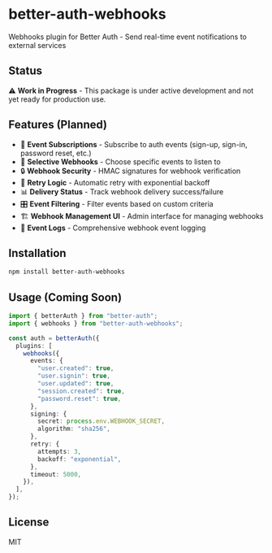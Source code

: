 # better-auth-webhooks

Webhooks plugin for Better Auth - Send real-time event notifications to external services

## Status

⚠️ **Work in Progress** - This package is under active development and not yet ready for production use.

## Features (Planned)

- 🔔 **Event Subscriptions** - Subscribe to auth events (sign-up, sign-in, password reset, etc.)
- 🎯 **Selective Webhooks** - Choose specific events to listen to
- 🔒 **Webhook Security** - HMAC signatures for webhook verification
- 🔄 **Retry Logic** - Automatic retry with exponential backoff
- 📊 **Delivery Status** - Track webhook delivery success/failure
- 🎛️ **Event Filtering** - Filter events based on custom criteria
- 🏗️ **Webhook Management UI** - Admin interface for managing webhooks
- 📝 **Event Logs** - Comprehensive webhook event logging

## Installation

```bash
npm install better-auth-webhooks
```

## Usage (Coming Soon)

```typescript
import { betterAuth } from "better-auth";
import { webhooks } from "better-auth-webhooks";

const auth = betterAuth({
  plugins: [
    webhooks({
      events: {
        "user.created": true,
        "user.signin": true,
        "user.updated": true,
        "session.created": true,
        "password.reset": true,
      },
      signing: {
        secret: process.env.WEBHOOK_SECRET,
        algorithm: "sha256",
      },
      retry: {
        attempts: 3,
        backoff: "exponential",
      },
      timeout: 5000,
    }),
  ],
});
```

## License

MIT
